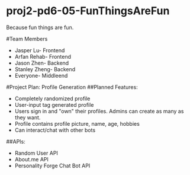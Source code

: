 proj2-pd6-05-FunThingsAreFun
============================

Because fun things are fun.

#Team Members
* Jasper Lu- Frontend
* Arfan Rehab- Frontend
* Jason Zhen- Backend
* Stanley Zheng- Backend
* Everyone- Middleend

#Project Plan: Profile Generation
##Planned Features:
* Completely randomized profile
* User-input tag generated profile
* Users sign in and "own" their profiles. Admins can create as many as they want.
* Profile contains profile picture, name, age, hobbies
* Can interact/chat with other bots


##APIs:
* Random User API
* About.me API
* Personality Forge Chat Bot API
